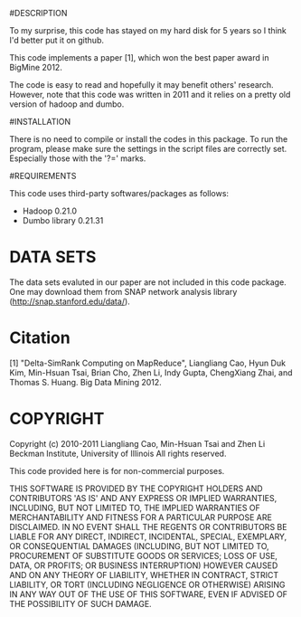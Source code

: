 

#DESCRIPTION

To my surprise, this code has stayed on my hard disk for 5 years so I think I'd better put it on github. 

This code implements a paper [1], which won the best paper award in BigMine 2012. 

The code is easy to read and hopefully it may benefit others' research. However, note that this code was written in 2011 and it relies on a pretty old version of hadoop and dumbo. 


#INSTALLATION

There is no need to compile or install the codes in this package.
To run the program, please make sure the settings in the script files
are correctly set. Especially those with the '?=' marks.


#REQUIREMENTS

This code uses third-party softwares/packages as follows:
- Hadoop 0.21.0   
- Dumbo library 0.21.31   


# DATA SETS

The data sets evaluted in our paper are not included in this code package. 
One may download them from SNAP network analysis library 
(http://snap.stanford.edu/data/).

# Citation

[1] "Delta-SimRank Computing on MapReduce",
Liangliang Cao, Hyun Duk Kim, Min-Hsuan Tsai, Brian Cho, Zhen Li, Indy Gupta,
ChengXiang Zhai, and Thomas S. Huang. Big Data Mining 2012.


# COPYRIGHT
Copyright (c) 2010-2011 
Liangliang Cao, Min-Hsuan Tsai and Zhen Li
Beckman Institute, University of Illinois
All rights reserved.

This code provided here is for non-commercial purposes.

THIS SOFTWARE IS PROVIDED BY THE COPYRIGHT HOLDERS AND CONTRIBUTORS
'AS IS' AND ANY EXPRESS OR IMPLIED WARRANTIES, INCLUDING, BUT NOT
LIMITED TO, THE IMPLIED WARRANTIES OF MERCHANTABILITY AND FITNESS FOR
A PARTICULAR PURPOSE ARE DISCLAIMED.  IN NO EVENT SHALL THE REGENTS OR
CONTRIBUTORS BE LIABLE FOR ANY DIRECT, INDIRECT, INCIDENTAL, SPECIAL,
EXEMPLARY, OR CONSEQUENTIAL DAMAGES (INCLUDING, BUT NOT LIMITED TO,
PROCUREMENT OF SUBSTITUTE GOODS OR SERVICES; LOSS OF USE, DATA, OR
PROFITS; OR BUSINESS INTERRUPTION) HOWEVER CAUSED AND ON ANY THEORY OF
LIABILITY, WHETHER IN CONTRACT, STRICT LIABILITY, OR TORT (INCLUDING
NEGLIGENCE OR OTHERWISE) ARISING IN ANY WAY OUT OF THE USE OF THIS
SOFTWARE, EVEN IF ADVISED OF THE POSSIBILITY OF SUCH DAMAGE.
